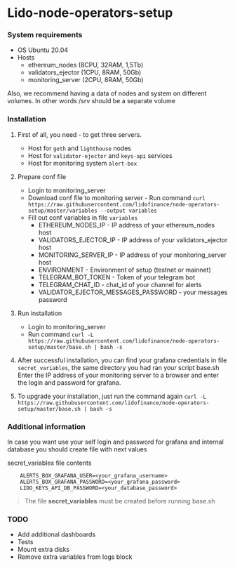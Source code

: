 # Lido-node-operators-setup

### System requirements

- OS Ubuntu 20.04
- Hosts
  - ethereum_nodes (8CPU, 32RAM, 1,5Tb)
  - validators_ejector (1CPU, 8RAM, 50Gb)
  - monitoring_server (2CPU, 8RAM, 50Gb)

Also, we recommend having a data of nodes and system on different volumes. In other words /srv should be a separate volume

### Installation

1. First of all, you need - to get three servers.

   - Host for `geth` and `lighthouse` nodes
   - Host for `validator-ejector` and `keys-api` services
   - Host for monitoring system `alert-box`

2. Prepare conf file

   - Login to monitoring_server
   - Download conf file to monitoring server - Run command `curl https://raw.githubusercontent.com/lidofinance/node-operators-setup/master/variables --output variables`
   - Fill out conf variables in file `variables`
     - ETHEREUM_NODES_IP - IP address of your ethereum_nodes host
     - VALIDATORS_EJECTOR_IP - IP address of your validators_ejector host
     - MONITORING_SERVER_IP - IP address of your monitoring_server host
     - ENVIRONMENT - Environment of setup (testnet or mainnet)
     - TELEGRAM_BOT_TOKEN - Token of your telegram bot
     - TELEGRAM_CHAT_ID - chat_id of your channel for alerts
     - VALIDATOR_EJECTOR_MESSAGES_PASSWORD - your messages password

3. Run installation

   - Login to monitoring_server
   - Run command `curl -L https://raw.githubusercontent.com/lidofinance/node-operators-setup/master/base.sh | bash -s`

4. After successful installation, you can find your grafana credentials in file `secret_variables`, the same directory you had ran your script base.sh
   Enter the IP address of your monitoring server to a browser and enter the login and password for grafana.

5. To upgrade your installation, just run the command again `curl -L https://raw.githubusercontent.com/lidofinance/node-operators-setup/master/base.sh | bash -s`

### Additional information

In case you want use your self login and password for grafana and internal database you should create file with next values

secret_variables file contents

```
    ALERTS_BOX_GRAFANA_USER=<your_grafana_username>
    ALERTS_BOX_GRAFANA_PASSWORD=<your_grafana_password>
    LIDO_KEYS_API_DB_PASSWORD=<your_database_password>
```

> The file **secret_variables** must be created before running base.sh

### TODO

- Add additional dashboards
- Tests
- Mount extra disks
- Remove extra variables from logs block

